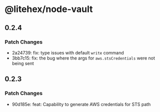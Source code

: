 # @litehex/node-vault

## 0.2.4

### Patch Changes

- 2a24739: fix: type issues with default `write` command
- 3bb7c15: fix: the bug where the args for `aws.stsCredentials` were not being sent

## 0.2.3

### Patch Changes

- 90d185e: feat: Capability to generate AWS credentials for STS path
